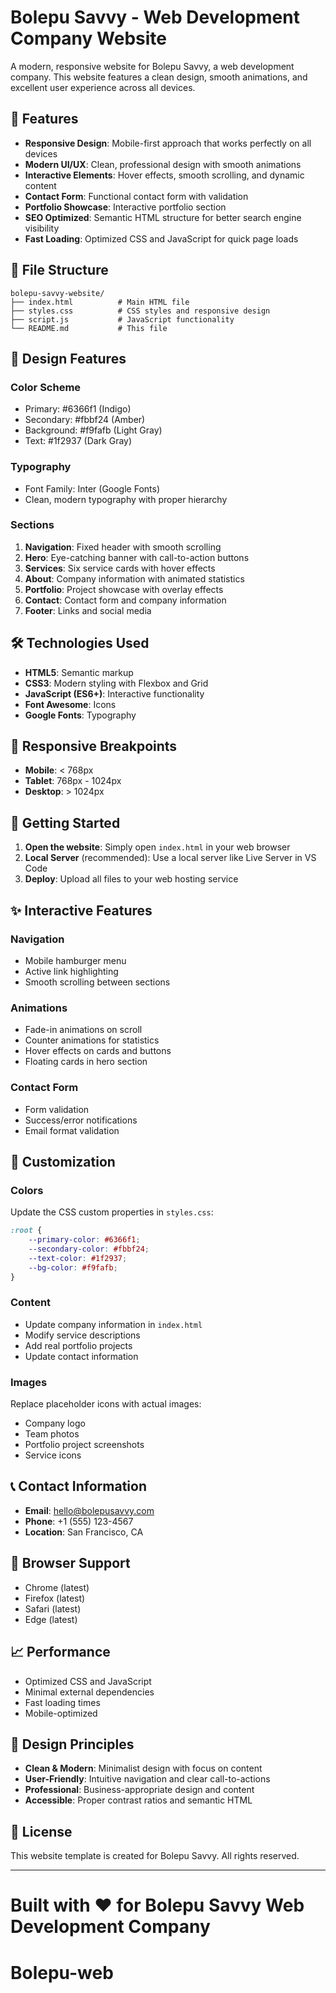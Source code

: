 
# Bolepu Savvy - Web Development Company Website

A modern, responsive website for Bolepu Savvy, a web development company. This website features a clean design, smooth animations, and excellent user experience across all devices.

## 🚀 Features

- **Responsive Design**: Mobile-first approach that works perfectly on all devices
- **Modern UI/UX**: Clean, professional design with smooth animations
- **Interactive Elements**: Hover effects, smooth scrolling, and dynamic content
- **Contact Form**: Functional contact form with validation
- **Portfolio Showcase**: Interactive portfolio section
- **SEO Optimized**: Semantic HTML structure for better search engine visibility
- **Fast Loading**: Optimized CSS and JavaScript for quick page loads

## 📁 File Structure

```
bolepu-savvy-website/
├── index.html          # Main HTML file
├── styles.css          # CSS styles and responsive design
├── script.js           # JavaScript functionality
└── README.md           # This file
```

## 🎨 Design Features

### Color Scheme
- Primary: #6366f1 (Indigo)
- Secondary: #fbbf24 (Amber)
- Background: #f9fafb (Light Gray)
- Text: #1f2937 (Dark Gray)

### Typography
- Font Family: Inter (Google Fonts)
- Clean, modern typography with proper hierarchy

### Sections
1. **Navigation**: Fixed header with smooth scrolling
2. **Hero**: Eye-catching banner with call-to-action buttons
3. **Services**: Six service cards with hover effects
4. **About**: Company information with animated statistics
5. **Portfolio**: Project showcase with overlay effects
6. **Contact**: Contact form and company information
7. **Footer**: Links and social media

## 🛠️ Technologies Used

- **HTML5**: Semantic markup
- **CSS3**: Modern styling with Flexbox and Grid
- **JavaScript (ES6+)**: Interactive functionality
- **Font Awesome**: Icons
- **Google Fonts**: Typography

## 📱 Responsive Breakpoints

- **Mobile**: < 768px
- **Tablet**: 768px - 1024px
- **Desktop**: > 1024px

## 🚀 Getting Started

1. **Open the website**: Simply open `index.html` in your web browser
2. **Local Server** (recommended): Use a local server like Live Server in VS Code
3. **Deploy**: Upload all files to your web hosting service

## ✨ Interactive Features

### Navigation
- Mobile hamburger menu
- Active link highlighting
- Smooth scrolling between sections

### Animations
- Fade-in animations on scroll
- Counter animations for statistics
- Hover effects on cards and buttons
- Floating cards in hero section

### Contact Form
- Form validation
- Success/error notifications
- Email format validation

## 🎯 Customization

### Colors
Update the CSS custom properties in `styles.css`:
```css
:root {
    --primary-color: #6366f1;
    --secondary-color: #fbbf24;
    --text-color: #1f2937;
    --bg-color: #f9fafb;
}
```

### Content
- Update company information in `index.html`
- Modify service descriptions
- Add real portfolio projects
- Update contact information

### Images
Replace placeholder icons with actual images:
- Company logo
- Team photos
- Portfolio project screenshots
- Service icons

## 📞 Contact Information

- **Email**: hello@bolepusavvy.com
- **Phone**: +1 (555) 123-4567
- **Location**: San Francisco, CA

## 🔧 Browser Support

- Chrome (latest)
- Firefox (latest)
- Safari (latest)
- Edge (latest)

## 📈 Performance

- Optimized CSS and JavaScript
- Minimal external dependencies
- Fast loading times
- Mobile-optimized

## 🎨 Design Principles

- **Clean & Modern**: Minimalist design with focus on content
- **User-Friendly**: Intuitive navigation and clear call-to-actions
- **Professional**: Business-appropriate design and content
- **Accessible**: Proper contrast ratios and semantic HTML

## 📝 License

This website template is created for Bolepu Savvy. All rights reserved.

---

**Built with ❤️ for Bolepu Savvy Web Development Company**
=======
# Bolepu-web

